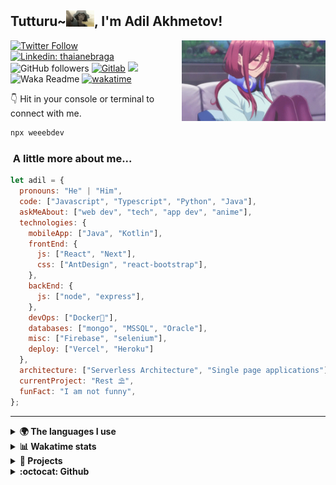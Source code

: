 <h2>Tutturu~<img src="img/tuturu.gif" width="45" alt="">, I'm Adil Akhmetov! <img src="img/miku-dance.gif" width="50" alt=""></h2>
<img align='right' src="img/miku.gif" width="230" alt="">
<a href="https://sdu.edu.kz/"><img src="img/sdu-ahegao.svg" align="right" width="100" alt=""></a>
</em></p>

[![Twitter Follow](https://img.shields.io/twitter/follow/weeebdev?label=Follow)](https://twitter.com/intent/follow?screen_name=weeebdev)
[![Linkedin: thaianebraga](https://img.shields.io/badge/-adildev-blue?style=flat-square&logo=Linkedin&logoColor=white&link=https://www.linkedin.com/in/adildev/)](https://www.linkedin.com/in/adildev/)
![GitHub followers](https://img.shields.io/github/followers/weeebdev?label=Follow&style=flat-square)
[![Gitlab](https://img.shields.io/badge/Gitlab-weeebdev-orange?style=flat-square&logo=gitlab)](https://gitlab.com/weeebdev)
![](https://visitor-badge.glitch.me/badge?page_id=weeebdev.weeebdev)
![Waka Readme](https://github.com/weeebdev/weeebdev/workflows/Waka%20Readme/badge.svg)
[![wakatime](https://wakatime.com/badge/user/1fb6390f-222e-4088-8de8-840ef1443858.svg)](https://wakatime.com/@1fb6390f-222e-4088-8de8-840ef1443858)
<!-- [![Leetcode badge](https://leetcode-badge.chyroc.cn/?name=user3449f)](https://leetcode.com/user3449f/) -->

👇 Hit in your console or terminal to connect with me.

```bash
npx weeebdev
```

### <img src="https://media.giphy.com/media/VgCDAzcKvsR6OM0uWg/giphy.gif" width="50" alt=""> A little more about me...

```javascript
let adil = {
  pronouns: "He" | "Him",
  code: ["Javascript", "Typescript", "Python", "Java"],
  askMeAbout: ["web dev", "tech", "app dev", "anime"],
  technologies: {
    mobileApp: ["Java", "Kotlin"],
    frontEnd: {
      js: ["React", "Next"],
      css: ["AntDesign", "react-bootstrap"],
    },
    backEnd: {
      js: ["node", "express"],
    },
    devOps: ["Docker🐳"],
    databases: ["mongo", "MSSQL", "Oracle"],
    misc: ["Firebase", "selenium"],
    deploy: ["Vercel", "Heroku"]
  },
  architecture: ["Serverless Architecture", "Single page applications"],
  currentProject: "Rest ⛱",
  funFact: "I am not funny",
};
```

---

<details>
  <summary><b>🌍 The languages I use</b></summary>
  <hr>
  
  
| ⏰ Past month | ⌛️ Past Year |
|---|---|
| <a href="https://wakatime.com/@adildev"><img src="https://wakatime.com/share/@adilDev/4ebe423a-b427-4031-b073-d221b9528df7.svg" height="300px"></a> | <a href="https://wakatime.com/@adildev"><img src="https://wakatime.com/share/@adilDev/1b4a30f1-9a7f-47fe-b8d2-0fc90f37fcd3.svg" height="300px"></a> |
</details>

<details>
<summary><b>📊 Wakatime stats</b><br></summary>
<div>
<hr/>

<!--START_SECTION:waka-->
![Code Time](http://img.shields.io/badge/Code%20Time-4%2C651%20hrs%2041%20mins-blue)

![Profile Views](http://img.shields.io/badge/Profile%20Views-2-blue)

![Lines of code](https://img.shields.io/badge/From%20Hello%20World%20I%27ve%20Written-9.1%20million%20lines%20of%20code-blue)

**🐱 My GitHub Data** 

> 📦 572.3 kB Used in GitHub's Storage 
 > 
> 💼 Opted to Hire
 > 
> 📜 63 Public Repositories 
 > 
> 🔑 15 Private Repositories 
 > 
**I'm an Early 🐤** 

```text
🌞 Morning                403 commits         █░░░░░░░░░░░░░░░░░░░░░░░░   04.95 % 
🌆 Daytime                3867 commits        ████████████░░░░░░░░░░░░░   47.48 % 
🌃 Evening                3180 commits        ██████████░░░░░░░░░░░░░░░   39.05 % 
🌙 Night                  694 commits         ██░░░░░░░░░░░░░░░░░░░░░░░   08.52 % 
```
📅 **I'm Most Productive on Tuesday** 

```text
Monday                   980 commits         ███░░░░░░░░░░░░░░░░░░░░░░   12.03 % 
Tuesday                  2076 commits        ██████░░░░░░░░░░░░░░░░░░░   25.49 % 
Wednesday                949 commits         ███░░░░░░░░░░░░░░░░░░░░░░   11.65 % 
Thursday                 1091 commits        ███░░░░░░░░░░░░░░░░░░░░░░   13.40 % 
Friday                   452 commits         █░░░░░░░░░░░░░░░░░░░░░░░░   05.55 % 
Saturday                 864 commits         ███░░░░░░░░░░░░░░░░░░░░░░   10.61 % 
Sunday                   1732 commits        █████░░░░░░░░░░░░░░░░░░░░   21.27 % 
```


📊 **This Week I Spent My Time On** 

```text
🕑︎ Time Zone: Asia/Almaty

💬 Programming Languages: 
Other                    13 hrs 25 mins      ███████████████████████░░   92.71 % 
Markdown                 34 mins             █░░░░░░░░░░░░░░░░░░░░░░░░   03.98 % 
Python                   10 mins             ░░░░░░░░░░░░░░░░░░░░░░░░░   01.19 % 
INI                      5 mins              ░░░░░░░░░░░░░░░░░░░░░░░░░   00.66 % 
C++                      5 mins              ░░░░░░░░░░░░░░░░░░░░░░░░░   00.60 % 

🔥 Editors: 
Chrome                   12 hrs 2 mins       █████████████████████░░░░   83.13 % 
fish                     1 hr 23 mins        ██░░░░░░░░░░░░░░░░░░░░░░░   09.58 % 
Obsidian                 34 mins             █░░░░░░░░░░░░░░░░░░░░░░░░   03.98 % 
Neovim                   28 mins             █░░░░░░░░░░░░░░░░░░░░░░░░   03.31 % 

🐱‍💻 Projects: 
Doom-Emacs-Cheat-Sheet   3 hrs 12 mins       ██████░░░░░░░░░░░░░░░░░░░   22.12 % 
Terminal                 3 hrs 10 mins       █████░░░░░░░░░░░░░░░░░░░░   21.97 % 
Writing                  2 hrs 22 mins       ████░░░░░░░░░░░░░░░░░░░░░   16.42 % 
mackup                   1 hr 37 mins        ███░░░░░░░░░░░░░░░░░░░░░░   11.18 % 
cv                       1 hr 4 mins         ██░░░░░░░░░░░░░░░░░░░░░░░   07.36 % 

💻 Operating System: 
Mac                      14 hrs 29 mins      █████████████████████████   100.00 % 
```

**I Mostly Code in Jupyter Notebook** 

```text
HTML                     9 repos             ██░░░░░░░░░░░░░░░░░░░░░░░   09.28 % 
Python                   5 repos             █░░░░░░░░░░░░░░░░░░░░░░░░   05.15 % 
Typst                    2 repos             █░░░░░░░░░░░░░░░░░░░░░░░░   02.06 % 
Lua                      2 repos             █░░░░░░░░░░░░░░░░░░░░░░░░   02.06 % 
C++                      1 repo              ░░░░░░░░░░░░░░░░░░░░░░░░░   01.03 % 
```



**Timeline**

![Lines of Code chart](https://raw.githubusercontent.com/weeebdev/weeebdev/master/assets/bar_graph.png)


 Last Updated on 09/07/2024 01:26:57 UTC
<!--END_SECTION:waka-->
</div>
</details>

<details>
<summary><b>🧾 Projects</b></summary>
<hr>

|Project|Status|
|---|---|
|[![ReadMe Card](https://github-readme-stats.vercel.app/api/pin/?username=weeebdev&repo=waifu.pics&theme=dracula)](https://github.com/weeebdev/waifu.pics)|[![time tracker](https://wakatime.com/badge/github/weeebdev/waifu.pics.svg)](https://wakatime.com/badge/github/weeebdev/waifu.pics)|
|[![ReadMe Card](https://github-readme-stats.vercel.app/api/pin/?username=mentor-ship&repo=mentorship&theme=dracula)](https://github.com/Mentor-ship/Mentorship)|[![time tracker](https://wakatime.com/badge/github/Mentor-ship/Mentorship.svg)](https://wakatime.com/badge/github/Mentor-ship/Mentorship)|
|[![ReadMe Card](https://github-readme-stats.vercel.app/api/pin/?username=masters-and-Abu&repo=tolqyn&theme=dracula)](https://github.com/Masters-and-Abu/Tolqyn)|[![time tracker](https://wakatime.com/badge/github/Masters-and-Abu/Tolqyn.svg)](https://wakatime.com/badge/github/Masters-and-Abu/Tolqyn)|
|[![ReadMe Card](https://github-readme-stats.vercel.app/api/pin/?username=dracula&repo=unigram&theme=dracula)](https://github.com/dracula/unigram)||

</details>

<details>
  <summary><b>:octocat: Github</b></summary>
  <hr>
  <a href="https://sourcekarma.vercel.app/weeebdev"><img src="https://sourcekarma-og.vercel.app/api/weeebdev/github" alt="" align="left"/></a>
  <img src="https://github-readme-stats.vercel.app/api?username=weeebdev&show_icons=true&theme=dracula&hide_title=true&hide_rank=true&count_private=true" align="right"/>
</details>
<div align="center">
  <kbd>
    <img src="https://waifu.now.sh/sfw/hug" alt="">
  </kbd>
</div>

